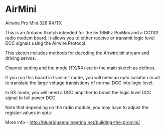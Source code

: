 # AirMini
Airwire Pro Mini 328 RX/TX

This is an Arduino Sketch intended for the 5v 16Mhz ProMini and a CC1101 radio modem board. It allows you to 
either receive or transmit logic level DCC signals using the Airwire Protocol.

This sketch includes methods for decoding the Airwire bit stream and driving servos.

Channel setting and the mode (TX/RX) are in the main sketch as defines.

If you run this board in transmit mode, you will need an opto isolator circuit to translate the large voltage transistions of normal DCC into logic level.

In RX mode, you will need a DCC amplifier to boost the logic level DCC signal to full power DCC.

Note that depending on the radio module, you may have to adjust the register values in spi.c

More info - http://blueridgeengineering.net/building-the-promini/
